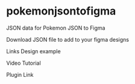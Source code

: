 # pokemonjsontofigma
JSON data for Pokemon JSON to Figma

Download JSON file to add to your figma designs

Links
Design example

Video Tutorial

Plugin Link
